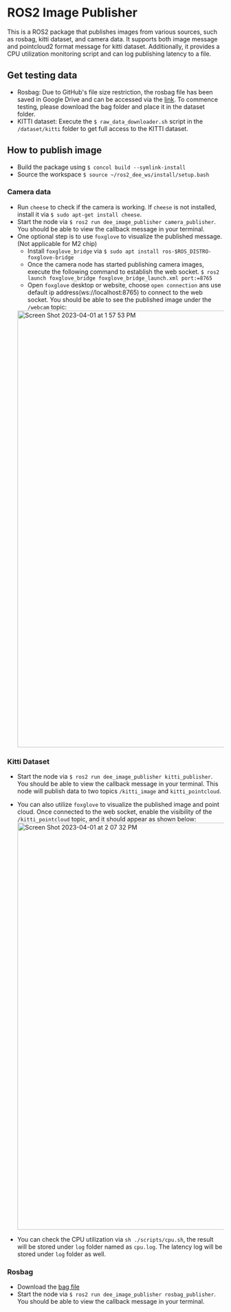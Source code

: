 # ROS2 Image Publisher
This is a ROS2 package that publishes images from various sources, such as rosbag, kitti dataset, and camera data. It supports both image message and pointcloud2 format message for kitti dataset. Additionally, it provides a CPU utilization monitoring script and can log publishing latency to a file.
## Get testing data
- Rosbag: Due to GitHub's file size restriction, the rosbag file has been saved in Google Drive and can be accessed via the [link](https://drive.google.com/drive/folders/1_Jn4lQfxXrxvIvLHaN3ElknRP7Vp-u8j?usp=sharing). To commence testing, please download the bag folder and place it in the dataset folder.
- KITTI dataset: Execute the `$ raw_data_downloader.sh` script in the `/dataset/kitti` folder to get full access to the KITTI dataset.

## How to publish image
- Build the package using `$ concol build --symlink-install`
- Source the workspace `$ source ~/ros2_dee_ws/install/setup.bash`
### Camera data
- Run `cheese` to check if the camera is working. If `cheese` is not installed, install it via `$ sudo apt-get install cheese`.
- Start the node via `$ ros2 run dee_image_publisher camera_publisher`. You should be able to view the callback message in your terminal.
- One optional step is to use `foxglove` to visualize the published message. (Not applicable for M2 chip)
  - Install `foxglove_bridge` via `$ sudo apt install ros-$ROS_DISTRO-foxglove-bridge` 
  - Once the camera node has started publishing camera images, execute the following command to establish the web socket. `$ ros2 launch foxglove_bridge foxglove_bridge_launch.xml port:=8765`
  - Open `foxglove` desktop or website, choose `open connection` ans use default ip address(ws://localhost:8765) to connect to the web socket. You should be able to see the published image under the `/webcam` topic:
  <img width="1014" alt="Screen Shot 2023-04-01 at 1 57 53 PM" src="https://user-images.githubusercontent.com/90799662/229339613-618cdd8d-b995-4a6a-ab88-44ff559f000b.png">

### Kitti Dataset
- Start the node via `$ ros2 run dee_image_publisher kitti_publisher`. You should be able to view the callback message in your terminal. This node will publish data to two topics `/kitti_image` and `kitti_pointcloud`.
- You can also utilize `foxglove` to visualize the published image and point cloud. Once connected to the web socket, enable the visibility of the `/kitti_pointcloud` topic, and it should appear as shown below:
  <img width="945" alt="Screen Shot 2023-04-01 at 2 07 32 PM" src="https://user-images.githubusercontent.com/90799662/229339877-46bbabc9-eb18-435d-b194-87c838ccb51a.png">
 
 - You can check the CPU utilization via `sh ./scripts/cpu.sh`, the result will be stored under `log` folder named as `cpu.log`. The latency log will be stored under `log` folder as well.
  
### Rosbag
- Download the [bag file](#get-testing-data)
- Start the node via `$ ros2 run dee_image_publisher rosbag_publisher`. You should be able to view the callback message in your terminal.
